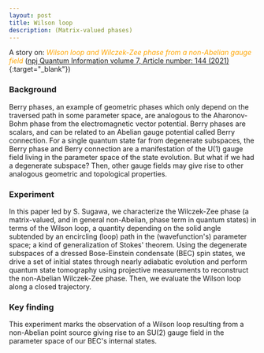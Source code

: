 ```yaml
---
layout: post
title: Wilson loop
description: (Matrix-valued phases)
---
```



A story on:
<i style="color:Orange;"> Wilson loop and Wilczek-Zee phase from a non-Abelian gauge field </i>
([npj Quantum Information volume 7, Article number: 144 (2021)](https://www.nature.com/articles/s41534-021-00483-2){:target="_blank"})


### Background
Berry phases, an example of geometric phases which only depend on the traversed path in some parameter space, are analogous to the Aharonov-Bohm phase from the electromagnetic vector potential. Berry phases are scalars, and can be related to an Abelian gauge potential called Berry connection. For a single quantum state far from degenerate subspaces, the Berry phase and Berry connection are a manifestation of the U(1) gauge field living in the parameter space of the state evolution. But what if we had a degenerate subspace? Then, other gauge fields may give rise to other analogous geometric and topological properties.

### Experiment
In this paper led by S. Sugawa, we characterize the Wilczek-Zee phase (a matrix-valued, and in general non-Abelian, phase term in quantum states) in terms of the Wilson loop, a quantity depending on the solid angle subtended by an encircling (loop) path in the (wavefunction's) parameter space; a kind of generalization of Stokes' theorem. Using the degenerate subspaces of a dressed Bose-Einstein condensate (BEC) spin states, we drive a set of initial states through nearly adiabatic evolution and perform quantum state tomography using projective measurements to reconstruct the non-Abelian Wilczek-Zee phase. Then, we evaluate the Wilson loop along a closed trajectory. 

### Key finding
This experiment marks the observation of a Wilson loop resulting from a non-Abelian point source giving rise to an SU(2) gauge field in the parameter space of our BEC's internal states.

